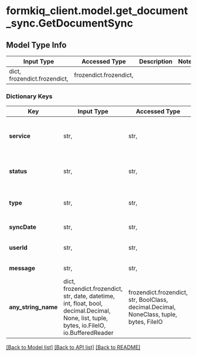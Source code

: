 # formkiq_client.model.get_document_sync.GetDocumentSync

## Model Type Info
Input Type | Accessed Type | Description | Notes
------------ | ------------- | ------------- | -------------
dict, frozendict.frozendict,  | frozendict.frozendict,  |  | 

### Dictionary Keys
Key | Input Type | Accessed Type | Description | Notes
------------ | ------------- | ------------- | ------------- | -------------
**service** | str,  | str,  | To which service the data was synced | [optional] must be one of ["TYPESENSE", "OPENSEARCH", ] 
**status** | str,  | str,  | The status of the sync | [optional] must be one of ["COMPLETE", "FAILED", ] 
**type** | str,  | str,  | The type of the sync | [optional] must be one of ["METADATA", "TAG", ] 
**syncDate** | str,  | str,  | Timestamp of synchronization | [optional] 
**userId** | str,  | str,  | User who added document | [optional] 
**message** | str,  | str,  | Document sync message | [optional] 
**any_string_name** | dict, frozendict.frozendict, str, date, datetime, int, float, bool, decimal.Decimal, None, list, tuple, bytes, io.FileIO, io.BufferedReader | frozendict.frozendict, str, BoolClass, decimal.Decimal, NoneClass, tuple, bytes, FileIO | any string name can be used but the value must be the correct type | [optional]

[[Back to Model list]](../../README.md#documentation-for-models) [[Back to API list]](../../README.md#documentation-for-api-endpoints) [[Back to README]](../../README.md)

